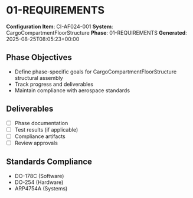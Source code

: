 # 01-REQUIREMENTS

**Configuration Item**: CI-AF024-001
**System**: CargoCompartmentFloorStructure
**Phase**: 01-REQUIREMENTS
**Generated**: 2025-08-25T08:05:23+00:00

## Phase Objectives
- Define phase-specific goals for CargoCompartmentFloorStructure structural assembly
- Track progress and deliverables
- Maintain compliance with aerospace standards

## Deliverables
- [ ] Phase documentation
- [ ] Test results (if applicable)
- [ ] Compliance artifacts
- [ ] Review approvals

## Standards Compliance
- DO-178C (Software)
- DO-254 (Hardware)
- ARP4754A (Systems)


